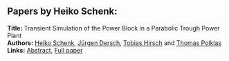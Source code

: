 <h2>Papers by Heiko Schenk:</h2>
<p>
<b>Title:</b> Transient Simulation of the Power Block in a Parabolic Trough Power Plant<br />
<b>Authors:</b> <a href="../authors/author_269.html">Heiko Schenk</a>, <a href="../authors/author_67.html">Jürgen Dersch</a>, <a href="../authors/author_138.html">Tobias Hirsch</a> and <a href="../authors/author_241.html">Thomas Polklas</a><br />
<b>Links:</b> <a href="../abstracts/abstract_65.pdf">Abstract</a>, <a href="../submissions/ecp15118605_SchenkDerschHirschPolklas.pdf">Full paper</a>
</p>